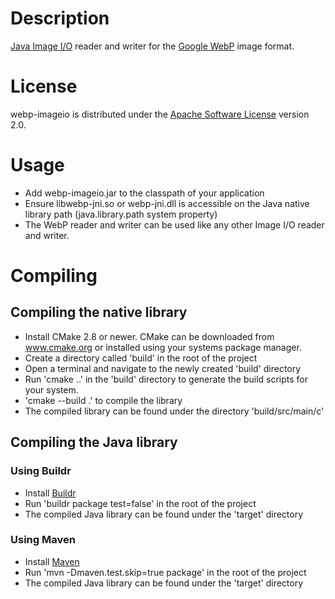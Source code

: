 # Description
[Java Image I/O](http://docs.oracle.com/javase/7/docs/api/javax/imageio/package-summary.html) reader and writer for the
[Google WebP](https://developers.google.com/speed/webp/) image format.

# License
webp-imageio is distributed under the [Apache Software License](https://www.apache.org/licenses/LICENSE-2.0) version 2.0.

# Usage
- Add webp-imageio.jar to the classpath of your application
- Ensure libwebp-jni.so or webp-jni.dll is accessible on the Java native library path (java.library.path system property)
- The WebP reader and writer can be used like any other Image I/O reader and writer.

# Compiling

## Compiling the native library
- Install CMake 2.8 or newer. CMake can be downloaded from www.cmake.org or installed using
  your systems package manager.
- Create a directory called 'build' in the root of the project
- Open a terminal and navigate to the newly created 'build' directory
- Run 'cmake ..' in the 'build' directory to generate the build scripts for your system.
- 'cmake --build .' to compile the library
- The compiled library can be found under the directory 'build/src/main/c'

## Compiling the Java library

### Using Buildr
- Install [Buildr](http://buildr.apache.org)
- Run 'buildr package test=false' in the root of the project
- The compiled Java library can be found under the 'target' directory

### Using Maven
- Install [Maven](http://maven.apache.org)
- Run 'mvn -Dmaven.test.skip=true package' in the root of the project
- The compiled Java library can be found under the 'target' directory